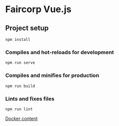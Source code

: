 # Faircorp Vue.js

## Project setup

```
npm install
```

### Compiles and hot-reloads for development

```
npm run serve
```

### Compiles and minifies for production

```
npm run build
```

### Lints and fixes files

```
npm run lint
```


[Docker content](https://v2.vuejs.org/v2/cookbook/dockerize-vuejs-app.html)